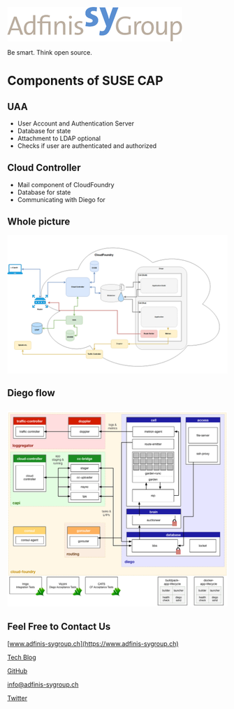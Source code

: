 ![](static/adfinis_sygroup_logo.png)

Be smart. Think open source.

# Components of SUSE CAP 


## UAA

* User Account and Authentication Server
* Database for state
* Attachment to LDAP optional
* Checks if user are authenticated and authorized

## Cloud Controller 

* Mail component of CloudFoundry
* Database for state
* Communicating with Diego for 

## Whole picture

![](static/CloudFoundry.png)


## Diego flow

![](static/diego-flow.png)
---

## Feel Free to Contact Us

[www.adfinis-sygroup.ch](https://www.adfinis-sygroup.ch)

[Tech Blog](https://www.adfinis-sygroup.ch/blog)

[GitHub](https://github.com/adfinis-sygroup)

<info@adfinis-sygroup.ch>

[Twitter](https://twitter.com/adfinissygroup)
